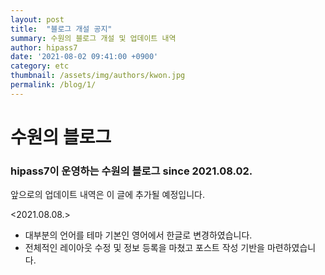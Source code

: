 ```yaml
---
layout: post
title:  "블로그 개설 공지"
summary: 수원의 블로그 개설 및 업데이트 내역
author: hipass7
date: '2021-08-02 09:41:00 +0900'
category: etc
thumbnail: /assets/img/authors/kwon.jpg
permalink: /blog/1/
---
```


# 수원의 블로그

### **hipass7**이 운영하는 수원의 블로그 since 2021.08.02.

앞으로의 업데이트 내역은 이 글에 추가될 예정입니다.

<2021.08.08.>
- 대부분의 언어를 테마 기본인 영어에서 한글로 변경하였습니다.
- 전체적인 레이아웃 수정 및 정보 등록을 마쳤고 포스트 작성 기반을 마련하였습니다.




